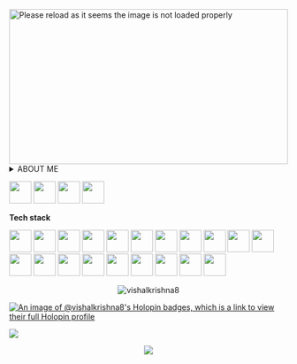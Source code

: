 <a href="https://github.com/vishalkrishna8" title="portfolio">
<!--   <img src="https://user-images.githubusercontent.com/55291327/138004410-00fc6fef-69ef-4a87-a6f0-e14d640a2f0a.png" alt="Hi there" width="100%"> -->
  
<img src="https://github-cool-covers.vercel.app/api/get-cover?username=vishalkrishna8&text=Hi+I'm+Vishal&fontFamily='Rubik+Maze'&pattern='p2'" alt="Please reload as it seems the image is not loaded properly" height="280px" width="100%">
</a>


<!-- <img src="https://user-images.githubusercontent.com/73097560/115834477-dbab4500-a447-11eb-908a-139a6edaec5c.gif"> -->

  
<details>
  
  <summary>   ABOUT ME </summary>
  

<p> Hello, I'am Vishal Krishna an enthusiastic front-end developer speciallizing in creating captivating and user-friendly web experiences.

With 2+ years of experience in the field, have solid foundation in HTML, CSS, JavaScript, TypeScript and ReactJS, I transform imaginative designs into functional websites.

<!-- I thrive on continuous learning, staying updated with the latest technologies and trend. Collaboration is at the core of my process, working closely with desiners and stakeholders to create visually stunning and intutive websites. </p> -->

<p> I am always seeking out new challenges and opportunities to expand my skill set, and I am excited to bring my expertise and passion for software development to any organization. </p> 

<div>
        
        
 <!-- 👥 Let's Connect 👉 -->
[<img src="https://img.shields.io/badge/Portfolio-2CA5E0?style=for-the-badge&logo=portfolio&logoColor=White" height="40">](https://vishal-krishna.vercel.app/)
<a href="https://www.linkedin.com/in/vishalkrishna8/" target="_blank"><img src="https://img.shields.io/badge/-LinkedIn-%230077B5?style=for-the-badge&logo=linkedin&logoColor=white" height="40" target="_blank"></a> 
<a href = "mailto:vishalkrishna108@gmail.com"><img src="https://img.shields.io/badge/Gmail-D14836?style=for-the-badge&logo=gmail&logoColor=white" height="40" target="_blank"></a>
<a href="https://stackoverflow.com/users/21353684/vishal-krishna" target="_blank"><img src="https://img.shields.io/badge/Stack_Overflow-FE7A16?style=for-the-badge&logo=stack-overflow&logoColor=white" height="40" target="_blank"></a> 
<!-- <a href="https://twitter.com/vishalone7"><img src="https://img.shields.io/badge/Twitter-1DA1F2?style=for-the-badge&logo=twitter&logoColor=white" height="40" /></a>
<a href="https://medium.com/@vishalkrishna8"  target="_blank"><img src="https://img.shields.io/badge/-Medium-000000?style=for-the-badge&logo=medium&logoColor=white" height="40" target="_blank"></a>
   
  <a href="https://hashnode.com/@vishalkrishna8/" target="_blank"><img src="https://img.shields.io/badge/Hashnode-%230077B5?style=for-the-badge&logo=hashnode&logoColor=white" height="40" target="_blank"></a> --> </details>
  

[<img src="https://img.shields.io/badge/Portfolio-2CA5E0?style=for-the-badge&logo=portfolio&logoColor=White" height="40">](https://vishal-krishna.vercel.app/)
<a href="https://www.linkedin.com/in/vishalkrishna8/" target="_blank"><img src="https://img.shields.io/badge/-LinkedIn-%230077B5?style=for-the-badge&logo=linkedin&logoColor=white" height="40" target="_blank"></a> 
<a href = "mailto:vishalkrishna108@gmail.com"><img src="https://img.shields.io/badge/Gmail-D14836?style=for-the-badge&logo=gmail&logoColor=white" height="40" target="_blank"></a>
<a href="https://stackoverflow.com/users/21353684/vishal-krishna" target="_blank"><img src="https://img.shields.io/badge/Stack_Overflow-FE7A16?style=for-the-badge&logo=stack-overflow&logoColor=white" height="40" target="_blank"></a> 
<!-- <a href="https://twitter.com/vishalone7"><img src="https://img.shields.io/badge/Twitter-1DA1F2?style=for-the-badge&logo=twitter&logoColor=white" height="40" /></a>
<a href="https://medium.com/@vishalkrishna8"  target="_blank"><img src="https://img.shields.io/badge/-Medium-000000?style=for-the-badge&logo=medium&logoColor=white" height="40" target="_blank"></a>
   
  <a href="https://hashnode.com/@vishalkrishna8/" target="_blank"><img src="https://img.shields.io/badge/Hashnode-%230077B5?style=for-the-badge&logo=hashnode&logoColor=white" height="40" target="_blank"></a> -->


<!-- **<p align="left">  💻 Tech stack 🛠 </p>** -->
**Tech stack** 
<div align="left"> 
<img src="https://img.shields.io/badge/HTML5-E34F26?style=for-the-badge&logo=html5&logoColor=white" height="40" > <img src="https://img.shields.io/badge/CSS3-1572B6?style=for-the-badge&logo=css3&logoColor=white"  height="40" > <img src="https://img.shields.io/badge/JavaScript-323330?style=for-the-badge&logo=javascript&logoColor=F7DF1E" height="40" > <img src="https://img.shields.io/badge/TypeScript-007ACC?style=for-the-badge&logo=typescript&logoColor=white"  height="40" > <!-- <img src="https://img.shields.io/badge/Python-FFD43B?style=for-the-badge&logo=python&logoColor=blue" height="40" > -->
<img src="https://img.shields.io/badge/React-20232A?style=for-the-badge&logo=react&logoColor=61DAFB"  height="40" > <img src="https://img.shields.io/badge/Redux-593D88?style=for-the-badge&logo=redux&logoColor=white" height="40" > <img src="https://img.shields.io/badge/next.js-000000?style=for-the-badge&logo=nextdotjs&logoColor=white" height="40" > <!-- <img src="https://img.shields.io/badge/Node.js-339933?style=for-the-badge&logo=nodedotjs&logoColor=white"  height="40" > <img src="https://img.shields.io/badge/Express.js-000000?style=for-the-badge&logo=express&logoColor=white" height="40" > <img src="https://img.shields.io/badge/MongoDB-4EA94B?style=for-the-badge&logo=mongodb&logoColor=white" height="40" > --> <img src="https://img.shields.io/badge/Sass-CC6699?style=for-the-badge&logo=sass&logoColor=white" height="40" > <img src="https://img.shields.io/badge/Bootstrap-563D7C?style=for-the-badge&logo=bootstrap&logoColor=white"  height="40" > <img src="https://img.shields.io/badge/Tailwind_CSS-38B2AC?style=for-the-badge&logo=tailwind-css&logoColor=white" height="40"> <img src="https://img.shields.io/badge/Material%20UI-007FFF?style=for-the-badge&logo=mui&logoColor=white" height="40" > <img src="https://img.shields.io/badge/Babel-F9DC3E?style=for-the-badge&logo=babel&logoColor=white" height="40" > <img src="https://img.shields.io/badge/Webpack-8DD6F9?style=for-the-badge&logo=Webpack&logoColor=white" height="40" > <img src="https://img.shields.io/badge/Jest-C21325?style=for-the-badge&logo=jest&logoColor=white" height="40" > <img src="https://img.shields.io/badge/Mocha-8D6748?style=for-the-badge&logo=Mocha&logoColor=white" height="40" >
<img src="https://img.shields.io/badge/GIT-E44C30?style=for-the-badge&logo=git&logoColor=white" height="40" > <!-- <img src="https://img.shields.io/badge/Docker-2CA5E0?style=for-the-badge&logo=docker&logoColor=white" height="40" > -->  <img src="https://img.shields.io/badge/Jira-0052CC?style=for-the-badge&logo=Jira&logoColor=white" height="40" > <!-- <img src="https://img.shields.io/badge/Jenkins-D24939?style=for-the-badge&logo=Jenkins&logoColor=white" height="40" >  <img src="https://img.shields.io/badge/Figma-F24E1E?style=for-the-badge&logo=figma&logoColor=white" height="40" > --> <img src="https://img.shields.io/badge/fiverr-1DBF73?style=for-the-badge&logo=fiverr&logoColor=white" height="40" > <img src="https://img.shields.io/badge/UpWork-6FDA44?style=for-the-badge&logo=Upwork&logoColor=white" height="40" > <img src="https://img.shields.io/badge/VSCode-0078D4?style=for-the-badge&logo=visual%20studio%20code&logoColor=white" height="40" > </div> 

<!-- #### 📝 Blog posts:

1. [What’s the point of promises?](https://minal-vaity95.medium.com/whats-the-point-of-promises-a4184e169e01)
2. [GitHub new feature to add README on your Profile](https://minal-vaity95.medium.com/github-new-feature-to-add-readme-on-your-profile-567b0c532ebb)
3. [Git — The most used technology by developers](https://minal-vaity95.medium.com/git-the-most-used-technology-by-developers-b30d7497bf24)
4. [LeetCode Top Interview Questions — Easy Collection (Arrays)](https://minal-vaity95.medium.com/leetcode-top-interview-questions-easy-collection-arrays-9593b00e61c3)
5. [Cool JavaScript Tricks you might not know](https://minal-vaity95.medium.com/cool-javascript-tricks-you-might-not-know-7361c2992d7d)  -->


<div align="center">
  <p><img align="center" src="https://github-readme-streak-stats.herokuapp.com/?user=vishalkrishna8&theme=white" alt="vishalkrishna8" /></p>  
</div> 

[![An image of @vishalkrishna8's Holopin badges, which is a link to view their full Holopin profile](https://holopin.me/vishalkrishna8)](https://holopin.io/@vishalkrishna8)


<!-- [![Poro](https://i0.wp.com/graficus.com/wp-content/uploads/2021/06/Portfolio-header.jpg?fit=2120%2C639&ssl=1)](https://vishalkrishna.vercel.app/) -->

<img src="https://user-images.githubusercontent.com/73097560/115834477-dbab4500-a447-11eb-908a-139a6edaec5c.gif">

<p align="center"> <img src="https://readme-typing-svg.demolab.com/?lines=Thank+you+for+visiting 😊;&font=Fira%20Code&center=true&width=600&height=60&weight=1100&size=35&duration=2000&pause=2000">  </p>
